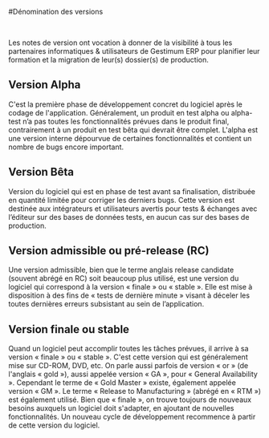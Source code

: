 




#Dénomination des versions




 


Les notes de version ont vocation à donner 
 de la visibilité à tous les partenaires informatiques & utilisateurs 
 de Gestimum ERP pour planifier leur formation et la migration de leur(s) dossier(s) 
 de production.


## Version Alpha


C'est la première phase de développement 
 concret du logiciel après le codage de l'application. Généralement, un 
 produit en test alpha ou alpha-test n’a pas toutes les fonctionnalités 
 prévues dans le produit final, contrairement à un produit en test bêta 
 qui devrait être complet. L'alpha est une version interne dépourvue de 
 certaines fonctionnalités et contient un nombre de bugs encore important.


## Version Bêta


Version du logiciel qui est en phase de 
 test avant sa finalisation, distribuée en quantité limitée pour corriger 
 les derniers bugs. Cette version est destinée aux intégrateurs et utilisateurs 
 avertis pour tests & échanges avec l’éditeur sur des bases de données 
 tests, en aucun cas sur des bases de production.


## Version admissible ou pré-release (RC)


Une version admissible, bien que le terme 
 anglais release candidate (souvent abrégé 
 en RC) soit beaucoup plus utilisé, est une version du logiciel qui correspond 
 à la version « finale » ou « stable ». Elle est mise à disposition à des 
 fins de « tests de dernière minute » visant à déceler les toutes dernières 
 erreurs subsistant au sein de l’application.


## Version finale ou stable


Quand un logiciel peut accomplir toutes 
 les tâches prévues, il arrive à sa version « finale » ou « stable ». C'est 
 cette version qui est généralement mise sur CD-ROM, DVD, etc. On parle 
 aussi parfois de version « or » (de l'anglais « gold »), aussi appelée 
 version « GA », pour « General Availability ». Cependant le terme de « 
 Gold Master » existe, également appelée version « GM ». Le terme « Release 
 to Manufacturing » (abrégé en « RTM ») est également utilisé. Bien que 
 « finale », on trouve toujours de nouveaux besoins auxquels un logiciel 
 doit s'adapter, en ajoutant de nouvelles fonctionnalités. Un nouveau cycle 
 de développement recommence à partir de cette version du logiciel. 


